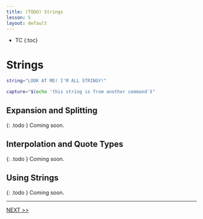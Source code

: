 ```yaml
---
title: (TODO) Strings
lesson: 5
layout: default
---
```


- TC
{:toc}

# Strings

```zsh
string="LOOK AT ME! I'M ALL STRINGY!"

capture="$(echo 'this string is from another command')"
```

## Expansion and Splitting

{: .todo }
Coming soon.

## Interpolation and Quote Types

{: .todo }
Coming soon.

## Using Strings

{: .todo }
Coming soon.


<!--
- Strings can span multiple lines (pressing return is just a literal '\n' character)
- Concat by just putting two strings next to each other: `$x=$1$2`, `echo "HELLO""WORLD"`
- Get length with `#` variable expansion operator: `${#string}`
- Finding substrings: `expr index "$text" "$word"` (better than echo|sed and capture i was doing)
- Slice like `${string:POSITION:LENGTH}` or just `${string:POSITION}` and it will go to the end of the string
- Replace substrings with `${string/PATTERN/REPLACE}` regex expansion
- Delete substrings `${string/PATTERN}` (use double-slashes to remove all occurrences)
- To uppercase: `${string^}`
- To lowercase: `${string,}`
- Chanage only certain characters to upper `${string^^[abc]}`
-->



---

[NEXT >>](./06_arithmetic)
